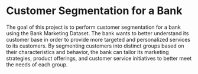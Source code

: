 # Customer Segmentation for a Bank

The goal of this project is to perform customer segmentation for a bank using the Bank Marketing Dataset. The bank wants to better understand its customer base in order to provide more targeted and personalized services to its customers. By segmenting customers into distinct groups based on their characteristics and behavior, the bank can tailor its marketing strategies, product offerings, and customer service initiatives to better meet the needs of each group.
